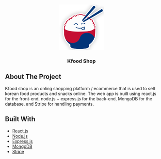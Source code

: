 <br />
<p align="center">
    <a href="LINK">
        <img src="img/logo.png" alt="Logo" width="150" height="150">
    </a>
    <h3 align="center">Kfood Shop</h3>
    
</p>

## About The Project

Kfood shop is an onling shopping platform / ecommerce that is used to sell korean food products and snacks online. The web app is built using react.js for the front-end, node.js + express.js for the back-end, MongoDB for the database, and Stripe for handling payments.

## Built With

- [React.js](https://reactjs.org/)
- [Node.js](https://nodejs.org/en/)
- [Express.js](https://expressjs.com/)
- [MongoDB](https://www.mongodb.com/)
- [Stripe](https://stripe.com/)

